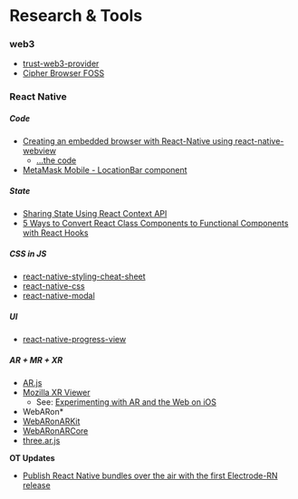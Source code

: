 # Research & Tools



### web3

* [trust-web3-provider](https://github.com/TrustWallet/trust-web3-provider)
* [Cipher Browser FOSS](https://www.cipherbrowser.com/docs/acknowledgments.html)


### React Native

##### Code

* [Creating an embedded browser with React-Native using react-native-webview](https://medium.com/lazy-engineering/creating-an-embedded-browser-with-react-native-aea42b54740)
	* [...the code](https://github.com/liron-navon/react-native-simple-browser/blob/master/Browser.js)
* [MetaMask Mobile - LocationBar component](https://github.com/petejkim/metamask-mobile/blob/master/src/components/LocationBar.tsx)


##### State 

* [Sharing State Using React Context API](https://dev.to/sunnysingh/sharing-state-using-reacts-context-api-3623)
* [5 Ways to Convert React Class Components to Functional Components with React Hooks](https://scotch.io/tutorials/5-ways-to-convert-react-class-components-to-functional-components-w-react-hooks)

##### CSS in JS

* [react-native-styling-cheat-sheet](https://github.com/vhpoet/react-native-styling-cheat-sheet)
* [react-native-css](https://github.com/sabeurthabti/react-native-css)
* [react-native-modal](https://github.com/react-native-community/react-native-modal)

##### UI

* [react-native-progress-view](https://github.com/react-native-community/react-native-progress-view)


##### AR + MR + XR

* [AR.js](https://github.com/jeromeetienne/AR.js)
* [Mozilla XR Viewer](https://github.com/mozilla-mobile/webxr-ios)
	* See: [Experimenting with AR and the Web on iOS](https://blog.mozvr.com/experimenting-with-ar-and-the-web-on-ios/)
* WebARon*
* [WebARonARKit](https://github.com/google-ar/WebARonARKit)
* [WebARonARCore](https://github.com/google-ar/WebARonARCore)
* [three.ar.js](https://github.com/google-ar/three.ar.js)



**OT Updates**

* [Publish React Native bundles over the air with the first Electrode-RN release](https://medium.com/walmartlabs/publish-react-native-bundles-over-the-air-with-the-first-electrode-rn-release-3780edb387ba)





